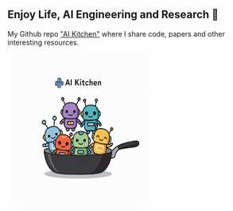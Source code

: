 <h2> Enjoy Life, AI Engineering and Research 🍺</h2>

My Github repo ["AI Kitchen"](https://github.com/mvervuurt/aikitchen) where I share code, papers and other interesting resources.
</br>
</br>
<a href="https://github.com/mvervuurt/aikitchen"><img src="assets/IMG_5996.PNG" hspace="20" height="300" width="250"></a>
